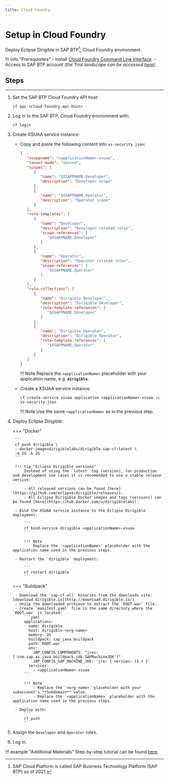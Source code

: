 ```yaml
---
title: Cloud Foundry
---
```


Setup in Cloud Foundry
===

Deploy Eclipse Dirigible in SAP BTP[^1], Cloud Foundry environment.

[^1]: SAP Cloud Platform is called SAP Business Technology Platform (SAP BTP) as of 2021.
    
!!! info "Prerequisites"
    - Install [Cloud Foundry Command Line Interface](http://docs.cloudfoundry.org/devguide/installcf/install-go-cli.html).
    - Access to SAP BTP account _(the Trial landscape can be accessed [here](https://account.hanatrial.ondemand.com/))._

## Steps
---

1. Set the SAP BTP Cloud Foundry API host:

    ```
    cf api <cloud-foundry-api-host>
    ```

1. Log in to the SAP BTP, Cloud Foundry environment with:

    ```
    cf login
    ```

1. Create XSUAA service instance:

    - Copy and paste the following content into `xs-security.json`:

        ```json
        {
           "xsappname": "<applicationName>-xsuaa",
           "tenant-mode": "shared",
           "scopes": [
              {
                 "name": "$XSAPPNAME.Developer",
                 "description": "Developer scope"
              },
              {
                 "name": "$XSAPPNAME.Operator",
                 "description": "Operator scope"
              }
           ],
           "role-templates": [
              {
                 "name": "Developer",
                 "description": "Developer related roles",
                 "scope-references": [
                    "$XSAPPNAME.Developer"
                 ]
              },
              {
                 "name": "Operator",
                 "description": "Operator related roles",
                 "scope-references": [
                    "$XSAPPNAME.Operator"
                 ]
              }
           ],
           "role-collections": [
              {
                 "name": "Dirigible Developer",
                 "description": "Dirigible Developer",
                 "role-template-references": [
                    "$XSAPPNAME.Developer"
                 ]
              },
              {
                 "name": "Dirigible Operator",
                 "description": "Dirigible Operator",
                 "role-template-references": [
                    "$XSAPPNAME.Operator"
                 ]
              }
           ]
        }
        ```

        !!! Note
            Replace the `<applicationName>` placeholder with your application name, e.g. **`dirigible`**.

    - Create a XSUAA service instance:

        ```
        cf create-service xsuaa application <applicationName>-xsuaa -c xs-security.json
        ```

        !!! Note
            Use the same `<applicationName>` as in the previous step.

1. Deploy Eclipse Dirigible:


    === "Docker"

        ```
        cf push dirigible \
        --docker-image=dirigiblelabs/dirigible-sap-cf:latest \
        -m 2G -k 2G
        ```

        !!! tip "Eclipse Dirigible versions"
            Instead of using the `latest` tag (version), for production and development use cases it is recomended to use a stable release version:
            
            - All released versions can be found [here](https://github.com/eclipse/dirigible/releases/).
            - All Eclipse Dirigible Docker images and tags (versions) can be found [here](https://hub.docker.com/u/dirigiblelabs).

        - Bind the XSUAA service instance to the Eclipse Dirigible deployment:

            ```
            cf bind-service dirigible <applicationName>-xsuaa
            ```

            !!! Note
                Replace the `<applicationName>` placeholder with the application name used in the previous steps.

        - Restart the `dirigible` deployment:

            ```
            cf restart dirigible
            ```

    === "Buildpack"

        - Download the `sap-cf-all` binaries from the downloads site: [download.dirigible.io](http://download.dirigible.io/)
        - Unzip the downloaded archieve to extract the `ROOT.war` file.
        - Create `manifest.yaml` file in the same directory where the `ROOT.war` is located:
            ```yaml
            applications:
            - name: dirigible
              host: dirigible-<org-name>
              memory: 2G
              buildpack: sap_java_buildpack
              path: ROOT.war
              env:
                JBP_CONFIG_COMPONENTS: "jres: ['com.sap.xs.java.buildpack.jdk.SAPMachineJDK']"
                JBP_CONFIG_SAP_MACHINE_JRE: 'jre: { version: 11.+ }'
              services:
                - <applicationName>-xsuaa
            ```

            !!! Note
                - Replace the `<org-name>` placeholder with your subaccount's **Subdomain** value.
                - Replace the `<applicationName>` placeholder with the application name used in the previous steps.

        - Deploy with:
            ```
            cf push
            ```

1. Assign the `Developer` and `Operator` roles.

1. Log in.

!!! example "Additional Materials"
    Step-by-step tutorial can be found [here](https://blogs.sap.com/2020/03/15/how-to-deploy-eclipse-dirigible-in-the-sap-cloud-platform-cloud-foundry-environment/).
